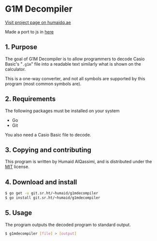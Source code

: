 # G1M Decompiler
[Visit project page on humaidq.ae](https://humaidq.ae/projects/g1mdecompiler/)

Made a port to js in [here](https://github.com/pedroth/casio-fx-9860-graveyard/blob/main/decompile_file.js)

## 1. Purpose
The goal of G1M Decompiler is to allow programmers to decode Casio Basic's "`.g1m`"
file into a readable text similarly what is shown on the calculator.

This is a one-way converter, and not all symbols are supported by this program (most
common symbols are).

## 2. Requirements

The following packages must be installed on your system

- Go
- Git

You also need a Casio Basic file to decode.

## 3. Copying and contributing

This program is written by Humaid AlQassimi, and is distributed under
the [MIT](https://humaidq.ae/license/mit) license.  

## 4. Download and install

```sh
$ go get -u git.sr.ht/~humaid/g1mdecompiler
$ go install git.sr.ht/~humaid/g1mdecompiler
```

## 5. Usage
The program outputs the decoded program to standard output.
```sh
$ g1mdecompiler [file] > [output]
```
